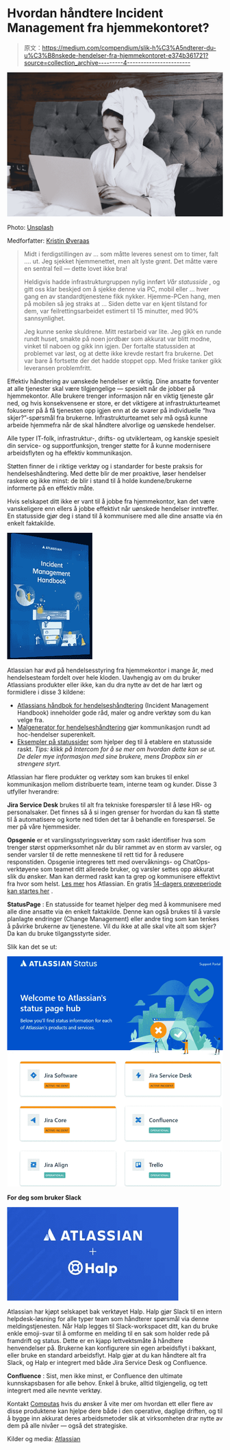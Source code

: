 # Hvordan håndtere Incident Management fra hjemmekontoret?

> 原文：<https://medium.com/compendium/slik-h%C3%A5ndterer-du-u%C3%B8nskede-hendelser-fra-hjemmekontoret-e374b361721?source=collection_archive---------4----------------------->

![](img/fcc026c47dc25936ce242848c88dc708.png)

Photo: [Unsplash](https://unsplash.com?utm_source=medium&utm_medium=referral)

Medforfatter: [Kristin Øveraas](https://medium.com/u/a112ba66e735?source=post_page-----e374b361721--------------------------------)

> Midt i ferdigstillingen av … som måtte leveres senest om to timer, falt …. ut. Jeg sjekket hjemmenettet, men alt lyste grønt. Det måtte være en sentral feil — dette lovet ikke bra!
> 
> Heldigvis hadde infrastrukturgruppen nylig innført *Vår statusside* , og gitt oss klar beskjed om å sjekke denne via PC, mobil eller … hver gang en av standardtjenestene fikk nykker. Hjemme-PCen hang, men på mobilen så jeg straks at … Siden dette var en kjent tilstand for dem, var feilrettingsarbeidet estimert til 15 minutter, med 90% sannsynlighet.
> 
> Jeg kunne senke skuldrene. Mitt restarbeid var lite. Jeg gikk en runde rundt huset, smakte på noen jordbær som akkurat var blitt modne, vinket til naboen og gikk inn igjen. Der fortalte statussiden at problemet var løst, og at dette ikke krevde restart fra brukerne. Det var bare å fortsette der det hadde stoppet opp. Med friske tanker gikk leveransen problemfritt.

Effektiv håndtering av uønskede hendelser er viktig. Dine ansatte forventer at alle tjenester skal være tilgjengelige — spesielt når de jobber på hjemmekontor. Alle brukere trenger informasjon når en viktig tjeneste går ned, og hvis konsekvensene er store, er det viktigere at infrastrukturteamet fokuserer på å få tjenesten opp igjen enn at de svarer på individuelle “hva skjer?”-spørsmål fra brukerne. Infrastrukturteamet selv må også kunne arbeide hjemmefra når de skal håndtere alvorlige og uønskede hendelser.

Alle typer IT-folk, infrastruktur-, drifts- og utviklerteam, og kanskje spesielt din service- og supportfunksjon, trenger støtte for å kunne modernisere arbeidsflyten og ha effektiv kommunikasjon.

Støtten finner de i riktige verktøy og i standarder for beste praksis for hendelseshåndtering. Med dette blir de mer proaktive, løser hendelser raskere og ikke minst: de blir i stand til å holde kundene/brukerne informerte på en effektiv måte.

Hvis selskapet ditt ikke er vant til å jobbe fra hjemmekontor, kan det være vanskeligere enn ellers å jobbe effektivt når uønskede hendelser inntreffer. En statusside gjør deg i stand til å kommunisere med alle dine ansatte via én enkelt faktakilde.

![](img/f45c472494fde1c5bb893e20c4a8c5ce.png)

Atlassian har øvd på hendelsesstyring fra hjemmekontor i mange år, med hendelsesteam fordelt over hele kloden. Uavhengig av om du bruker Atlassians produkter eller ikke, kan du dra nytte av det de har lært og formidlere i disse 3 kildene:

*   [Atlassians håndbok for hendelseshåndtering](https://www.atlassian.com/incident-management/get-the-handbook) (Incident Management Handbook) inneholder gode råd, maler og andre verktøy som du kan velge fra.
*   [Malgenerator for hendelseshåndtering](https://www.atlassian.com/incident-management/incident-communication/templates) gjør kommunikasjon rundt ad hoc-hendelser superenkelt.
*   [Eksempler på statussider](https://www.statuspage.io/?&aceid=&adposition=&adgroup=60106384961&campaign=1442523485&creative=339564438466&device=c&keyword=atlassian%20statuspage&matchtype=e&network=g&placement=&ds_kids=p34193436388&ds_e=GOOGLE&ds_eid=700000001541417&ds_e1=GOOGLE&gclid=EAIaIQobChMIjIXFje-Z6QIVRMwYCh1ZjwvrEAAYASAAEgKhkPD_BwE&gclsrc=aw.ds) som hjelper deg til å etablere en statusside raskt.
    *Tips: klikk på Intercom for å se mer om hvordan dette kan se ut. De deler mye informasjon med sine brukere, mens Dropbox sin er strengere styrt.*

Atlassian har flere produkter og verktøy som kan brukes til enkel kommunikasjon mellom distribuerte team, interne team og kunder. Disse 3 utfyller hverandre:

**Jira Service Desk** brukes til alt fra tekniske forespørsler til å løse HR- og personalsaker. Det finnes så å si ingen grenser for hvordan du kan få støtte til å automatisere og korte ned tiden det tar å behandle en forespørsel. Se mer på våre hjemmesider.

**Opsgenie** er et varslingsstyringsverktøy som raskt identifiser hva som trenger størst oppmerksomhet når du blir rammet av en storm av varsler, og sender varsler til de rette menneskene til rett tid for å redusere responstiden.
Opsgenie integreres tett med overvåknings- og ChatOps-verktøyene som teamet ditt allerede bruker, og varsler settes opp akkurat slik du ønsker. Man kan dermed raskt kan ta grep og kommunisere effektivt fra hvor som helst.
[Les mer](https://www.atlassian.com/software/opsgenie) hos Atlassian. En gratis [14-dagers prøveperiode kan startes her](https://www.atlassian.com/software/opsgenie/what-is-opsgenie) .

**StatusPage** : En statusside for teamet hjelper deg med å kommunisere med alle dine ansatte via én enkelt faktakilde. Denne kan også brukes til å varsle planlagte endringer (Change Management) eller andre ting som kan tenkes å påvirke brukerne av tjenestene. Vil du ikke at alle skal vite alt som skjer? Da kan du bruke tilgangsstyrte sider.

Slik kan det se ut:

![](img/5633a8054a6d883fc8c4f68d51f026eb.png)

**For deg som bruker Slack**

![](img/ff7c45330e03dda21bffbad96b92a481.png)

Atlassian har kjøpt selskapet bak verktøyet Halp. Halp gjør Slack til en intern helpdesk-løsning for alle typer team som håndterer spørsmål via denne meldingstjenesten. Når Halp legges til Slack-workspacet ditt, kan du bruke enkle emoji-svar til å omforme en melding til en sak som holder rede på framdrift og status. Dette er en kjapp lettvektsmåte å håndtere henvendelser på. Brukerne kan konfigurere sin egen arbeidsflyt i bakkant, eller bruke en standard arbeidsflyt. Halp gjør at du kan håndtere alt fra Slack, og Halp er integrert med både Jira Service Desk og Confluence.

**Confluence** : Sist, men ikke minst, er Confluence den ultimate kunnskapsbasen for alle behov. Enkel å bruke, alltid tilgjengelig, og tett integrert med alle nevnte verktøy.

Kontakt [Computas](https://computas.com/tjenester/atlassian) hvis du ønsker å vite mer om hvordan ett eller flere av disse produktene kan hjelpe dere både i den operative, daglige driften, og til å bygge inn akkurat deres arbeidsmetoder slik at virksomheten drar nytte av dem på alle nivåer — også det strategiske.

Kilder og media: [Atlassian](https://partners.atlassian.com/display/news/2020/03/24/COVID-19+Partner+Program+impacts+and+FAQ%27s)